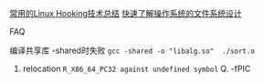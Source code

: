 [常用的Linux Hooking技术总结](https://mp.weixin.qq.com/s/AmOw6JQtkP7XXrisYtHq1Q)
[快速了解操作系统的文件系统设计](https://mp.weixin.qq.com/s/OOjhVuNLJr_r1jzVJRocXA)


FAQ

编译共享库 -shared时失败 `gcc -shared -o "libalg.so"  ./sort.o`
1. relocation `R_X86_64_PC32 against undefined symbol`
Q. -fPIC
